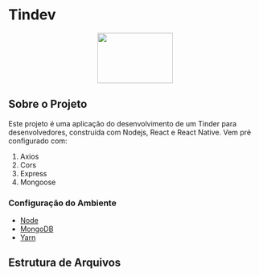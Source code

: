 # Tindev

<p align="center">
  <img width="150" height="100" src="https://user-images.githubusercontent.com/41811634/62624829-56da6980-b8fa-11e9-9b55-4a88cebc03c4.png">
</p>

## Sobre o Projeto
Este projeto é uma aplicação do desenvolvimento de um Tinder para desenvolvedores, construída com Nodejs, React e React Native. Vem pré configurado com:  

1. Axios
2. Cors
3. Express
4. Mongoose

### Configuração do Ambiente
* [Node](https://nodejs.org/en/)
* [MongoDB](https://www.mongodb.com/cloud/atlas)
* [Yarn](https://yarnpkg.com/pt-BR/)
  
## Estrutura de Arquivos


